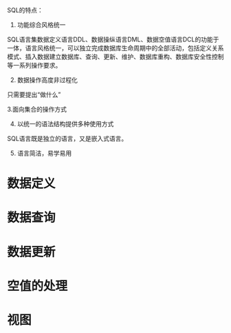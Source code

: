 SQL的特点：
1. 功能综合风格统一
   
  SQL语言集数据定义语言DDL、数据操纵语言DML、数据空值语言DCL的功能于一体，语言风格统一，可以独立完成数据库生命周期中的全部活动，包括定义关系模式、插入数据建立数据库、查询、更新、维护、数据库重构、数据库安全性控制等一系列操作要求。
   
2. 数据操作高度非过程化

  只需要提出“做什么”

3.面向集合的操作方式

4. 以统一的语法结构提供多种使用方式

  SQL语言既是独立的语言，又是嵌入式语言。

5. 语言简洁，易学易用

# 数据定义



# 数据查询



# 数据更新

# 空值的处理

# 视图

